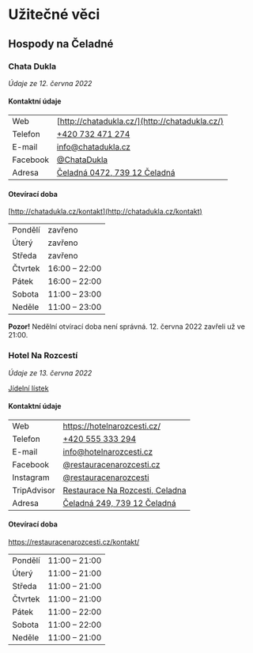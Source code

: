 # Užitečné věci

## Hospody na Čeladné

### Chata Dukla

*Údaje ze 12. června 2022*

#### Kontaktní údaje

|          |                                                                            |
| -------- | ---------------------------------------------------------------------------|
| Web      | [http://chatadukla.cz/](http://chatadukla.cz/)                             |
| Telefon  | [+420 732 471 274](tel:+420732471274)                                      |
| E-mail   | [info@chatadukla.cz](mailto:info@chatadukla.cz)                            |
| Facebook | [@ChataDukla](https://facebook.com/ChataDukla) |
| Adresa   | [Čeladná 0472, 739 12 Čeladná](https://mapy.cz/s/kesafafaru)               |

#### Otevírací doba

[http://chatadukla.cz/kontakt](http://chatadukla.cz/kontakt)


|         |               |
| ------- | ------------- |
| Pondělí | zavřeno       |
| Úterý   | zavřeno       |
| Středa  | zavřeno       |
| Čtvrtek | 16:00 – 22:00 |
| Pátek   | 16:00 – 22:00 |
| Sobota  | 11:00 – 23:00 |
| Neděle  | 11:00 – 23:00 |

**Pozor!** Nedělní otvírací doba není správná. 12. června 2022 zavřeli už ve 21:00.

### Hotel Na Rozcestí

*Údaje ze 13. června 2022*

[Jídelní lístek](https://restauracenarozcesti.cz/menu/)

#### Kontaktní údaje

|             |                                                                                                                                                                  |
| ----------  | ---------------------------------------------------------------------------------------------------------------------------------------------------------------- |
| Web         | https://hotelnarozcesti.cz/                                                                                                                                      |
| Telefon     | [+420 555 333 294](tel:+420555333294)                                                                                                                            |
| E-mail      | [info@hotelnarozcesti.cz](mailto:info@hotelnarozcesti.cz)                                                                                                        |
| Facebook    | [@restauracenarozcesti.cz](https://facebook.com/restauracenarozcesti.cz)                                                                                        |
| Instagram   | [@restauracenarozcesti](https://instagram.com/restauracenarozcesti)                                                                                              |
| TripAdvisor | [Restaurace Na Rozcesti, Celadna](https://tripadvisor.cz/Restaurant_Review-g1160362-d12049782-Reviews-Na_Rozcesti-Celadna_Moravian_Silesian_Region_Moravia.html) |
| Adresa      | [Čeladná 249, 739 12 Čeladná](https://mapy.cz/s/jozumujafo)                                                                                                      |

#### Otevírací doba

https://restauracenarozcesti.cz/kontakt/

|         |               |
| ------- | ------------- |
| Pondělí | 11:00 – 21:00 |
| Úterý   | 11:00 – 21:00 |
| Středa  | 11:00 – 21:00 |
| Čtvrtek | 11:00 – 21:00 |
| Pátek   | 11:00 – 22:00 |
| Sobota  | 11:00 – 22:00 |
| Neděle  | 11:00 – 21:00 |
